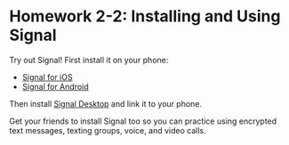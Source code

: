# Homework 2-2: Installing and Using Signal

Try out Signal! First install it on your phone:

- [Signal for iOS](https://apps.apple.com/us/app/signal-private-messenger/id874139669)
- [Signal for Android](https://play.google.com/store/apps/details?id=org.thoughtcrime.securesms)

Then install [Signal Desktop](https://signal.org/download/) and link it to your phone.

Get your friends to install Signal too so you can practice using encrypted text messages, texting groups, voice, and video calls.